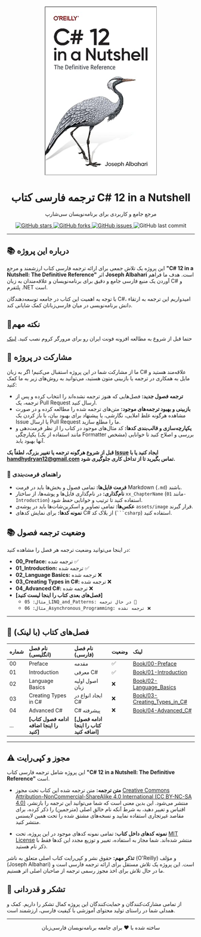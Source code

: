 <p align="center">
  <a href="https://github.com/hheydarian/csharp-12-in-a-nutshell-persian">
    <img src="assets/image/Cover.jpg" alt="C# 12 in a Nutshell Book Cover" width="300"/>
  </a>
</p>

<h1 align="center">ترجمه فارسی کتاب C# 12 in a Nutshell</h1>

<p align="center">
  مرجع جامع و کاربردی برای برنامه‌نویسان سی‌شارپ
</p>

<p align="center">
  <a href="https://github.com/hheydarian/csharp-12-in-a-nutshell-persian/stargazers">
    <img alt="GitHub stars" src="https://img.shields.io/github/stars/hheydarian/csharp-12-in-a-nutshell-persian?style=flat-square&color=yellow">
  </a>
  <a href="https://github.com/hheydarian/csharp-12-in-a-nutshell-persian/network/members">
    <img alt="GitHub forks" src="https://img.shields.io/github/forks/hheydarian/csharp-12-in-a-nutshell-persian?style=flat-square&color=blue">
  </a>
  <a href="https://github.com/hheydarian/csharp-12-in-a-nutshell-persian/issues">
    <img alt="GitHub issues" src="https://img.shields.io/github/issues/hheydarian/csharp-12-in-a-nutshell-persian?style=flat-square&color=red">
  </a>
  <img alt="GitHub last commit" src="https://img.shields.io/github/last-commit/hheydarian/csharp-12-in-a-nutshell-persian?style=flat-square&color=green">
</p>

---

## 📚 درباره این پروژه

این پروژه یک تلاش جمعی برای ارائه ترجمه فارسی کتاب ارزشمند و مرجع **"C# 12 in a Nutshell: The Definitive Reference"** اثر **Joseph Albahari** است. هدف ما فراهم آوردن یک منبع فارسی جامع و دقیق برای برنامه‌نویسان و علاقه‌مندان به زبان C# و پلتفرم .NET است.

با توجه به اهمیت این کتاب در جامعه توسعه‌دهندگان C#، امیدواریم این ترجمه به ارتقاء دانش برنامه‌نویسی در میان فارسی‌زبانان کمک شایانی کند.
 ## 🔴نکته مهم
حتما قبل از شروع به مطالعه افزونه فونت ایران رو برای مرورگر کروم نصب کنید.
 [لینک](https://chromewebstore.google.com/detail/fontiran/edbchgkbejkdkdkpgenlaciegoidmjoh?utm_source=ext_app_menu)

## 🤝 مشارکت در پروژه

ما از مشارکت شما در این پروژه استقبال می‌کنیم! اگر به زبان C# علاقه‌مند هستید و مایل به همکاری در ترجمه یا بازبینی متون هستید، می‌توانید به روش‌های زیر به ما کمک کنید:

* **ترجمه فصول جدید:** فصل‌هایی که هنوز ترجمه نشده‌اند را انتخاب کرده و پس از ترجمه، یک Pull Request ارسال کنید.
* **بازبینی و بهبود ترجمه‌های موجود:** متن‌های ترجمه شده را مطالعه کرده و در صورت مشاهده هرگونه غلط املایی، نگارشی، یا پیشنهاد برای بهبود بیان، با باز کردن یک Issue یا ارسال Pull Request ما را مطلع سازید.
* **یکپارچه‌سازی و قالب‌بندی کدها:** کد مثال‌های موجود در کتاب را از نظر فرمت‌دهی و یکپارچگی (مانند استفاده از یک Formatter مشخص) بررسی و اصلاح کنید تا خوانایی آنها بهبود یابد.

**قبل از شروع هرگونه ترجمه یا تغییر بزرگ، لطفاً یک [Issue](https://github.com/hheydarian/csharp-12-in-a-nutshell-persian/issues) ایجاد کنید یا با [hamdhydryan12@gmail.com](mailto:hamdhydryan12@gmail.com) تماس بگیرید تا از تداخل کاری جلوگیری شود.**

### 📝 راهنمای فرمت‌بندی

* **فرمت فایل‌ها:** تمامی فصول و بخش‌ها باید در فرمت Markdown (`.md`) باشند.
* **نام‌گذاری:** در نام‌گذاری فایل‌ها و پوشه‌ها، از ساختار `xx_ChapterName` (مانند `01-Introduction`) استفاده کنید تا ترتیب و خوانایی حفظ شود.
* **عکس‌ها:** تمامی تصاویر و اسکرین‌شات‌ها باید در پوشه‌ی `assets/image` قرار گیرند.
* **نمونه کدها:** برای نمایش کدهای C# از بلاک کد (` ```csharp `) استفاده کنید.

## 📚 وضعیت ترجمه فصول

در اینجا می‌توانید وضعیت ترجمه هر فصل را مشاهده کنید:

* **00_Preface:** ترجمه شده ✅
* **01_Introduction:** ترجمه شده ✅
* **02_Language Basics:** ترجمه شده ❌
* **03_Creating Types in C#:** ترجمه شده ❌
* **04_Advanced C#:** ترجمه شده ❌
* **[فصل‌های بعدی کتاب را اینجا لیست کنید]**
    * `مثال: 05_LINQ_and_Patterns: در حال ترجمه 🚧`
    * `مثال: 06_Asynchronous_Programming: ترجمه نشده ❌`

---

## 🔗 فصل‌های کتاب (با لینک)

| شماره | نام فصل (انگلیسی)      | نام فصل (فارسی)           | وضعیت     | لینک                                                                                             |
| :--- | :--------------------- | :------------------------- | :--------- | :------------------------------------------------------------------------------------------------ |
| 00   | Preface                | مقدمه                     | ✅         | [Book/00-Preface](Book/00-Preface/Preface.md)                                        |
| 01   | Introduction           | معرفی C#                  | ✅         | [Book/01-Introduction](Book/01-Introduction/Introduction.md)                    |
| 02   | Language Basics        | اصول اولیه زبان          | ❌         | [Book/02-Language_Basics](Book/02-Language-Basics/Language-Basics.md)        |
| 03   | Creating Types in C#   | ایجاد انواع در C#        | ❌         | [Book/03-Creating_Types_in_C#](Book/03-Creating-Types-in-C#/Creating-Types-in-C#.md) |
| 04   | Advanced C#            | C# پیشرفته                | ❌         | [Book/04-Advanced_C#]()                        |
| ...  | **[ادامه فصول کتاب را اینجا اضافه کنید]** | **[ادامه فصول کتاب را اینجا اضافه کنید]** |            |                                                                                                   |

---

## ⚠️ مجوز و کپی‌رایت

این پروژه شامل ترجمه فارسی کتاب **"C# 12 in a Nutshell: The Definitive Reference"** است.

* **متن ترجمه:**
    متن ترجمه شده این کتاب تحت مجوز [Creative Commons Attribution-NonCommercial-ShareAlike 4.0 International (CC BY-NC-SA 4.0)](LICENSE-TEXT.md) منتشر می‌شود. این بدین معنی است که شما می‌توانید این ترجمه را بازنشر، اقتباس و تغییر دهید، به شرط آنکه نام خالق اصلی (مترجمین) را ذکر کرده، برای مقاصد غیرتجاری استفاده نمایید و نسخه‌های مشتق شده را تحت همین لایسنس منتشر کنید.

* **نمونه کدهای داخل کتاب:**
    تمامی نمونه کدهای موجود در این پروژه، تحت [MIT License](LICENSE) منتشر شده‌اند. شما مجاز به استفاده، تغییر و توزیع مجدد این کدها فقط با ذکر نام هستید.

**تذکر مهم:**
حقوق نشر و کپی‌رایت کتاب اصلی متعلق به ناشر (O'Reilly) و مؤلف (Joseph Albahari) است. این پروژه یک تلاش مستقل برای ارائه ترجمه فارسی است و ما در حال تلاش برای اخذ مجوز رسمی ترجمه از صاحبان اصلی اثر هستیم.

## 🌟 تشکر و قدردانی

از تمامی مشارکت‌کنندگان و حمایت‌کنندگان این پروژه کمال تشکر را داریم. کمک و همدلی شما در راستای تولید محتوای آموزشی با کیفیت فارسی، ارزشمند است.

---

<p align="center">ساخته شده با ❤️ برای جامعه برنامه‌نویسان فارسی‌زبان</p>
